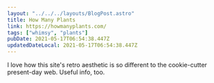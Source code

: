 ```yaml
---
layout: "../../../layouts/BlogPost.astro"
title: How Many Plants
link: https://howmanyplants.com/
tags: ["whimsy", "plants"]
pubDate: 2021-05-17T06:54:38.447Z
updatedDateLocal: 2021-05-17T06:54:38.447Z
---
```


I love how this site's retro aesthetic is so different to the cookie-cutter present-day web. Useful info, too.
